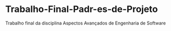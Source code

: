 # Trabalho-Final-Padr-es-de-Projeto
Trabalho final da disciplina Aspectos Avançados de Engenharia de Software
